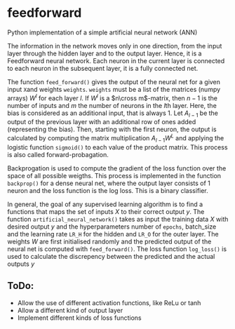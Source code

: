 # feedforward
Python implementation of a simple artificial neural network (ANN)

The information in the network moves only in one direction, from the input layer through the hidden layer and to the output layer. Hence, it is a Feedforward neural network.
Each neuron in the current layer is connected to each neuron in the subsequent layer, it is a fully connected net.

The function `feed_forward()` gives the output of the neural net for a given input `X`and weights `weights`. `weights` must be a list of the matrices (numpy arrays) $W^l$ for each layer $l$. If $W^l$ is a $n\cross m$-matrix, then $n-1$ is the number of inputs and $m$ the number of neurons in the $l$th layer. Here, the bias is considered as an additional input, that is always $1$.
Let $A_{l-1}$ be the output of the previous layer with an additional row of ones added (representing the bias). Then, starting with the first neuron, the output is calculated by computing the matrix multiplication $A_{l-1}W^L$ and applying the logistic function `sigmoid()` to each value of the product matrix.
This process is also called forward-probagation.


Backprogation is used to compute the gradient of the loss function over the space of all possible weigths.
This process is implemented in the function `backprop()` for a dense neural net, where the output layer consists of 1 neuron and the loss function is the log loss. This is a binary classifier.

In general, the goal of any supervised learning algorithm is to find a functions that maps the set of inputs $X$ to their correct output $y$.
The function `artificial_neural_network()` takes as input the training data $X$ with desired output $y$ and the hyperparameters number of `epochs`, batch_size and the learning rate `LR_H` for the hidden and `LR_O` for the outer layer.
The weights $W$ are first initialised randomly and the predicted output of the neural net is computed with `feed_forward()`.
The loss function `log_loss()` is used to calculate the discrepency between the predicted and the actual outputs $y$

## ToDo:
- Allow the use of different activation functions, like ReLu or tanh
- Allow a different kind of output layer
- Implement different kinds of loss functions